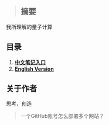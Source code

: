 

> ## 摘要

我所理解的量子计算


## 目录

1. **[中文笔记入口](Documents/Chinese/)**
2. **[English Version](/Documents/English/)**




## 关于作者
思考，创造


> 一个GitHub账号怎么部署多个网站？

